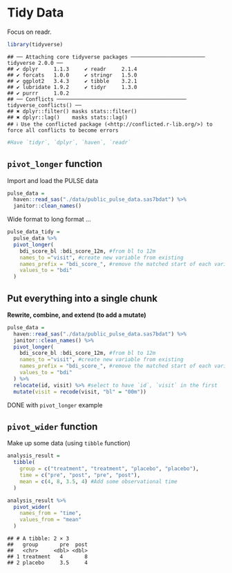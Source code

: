 Tidy Data
================

Focus on readr.

``` r
library(tidyverse)
```

    ## ── Attaching core tidyverse packages ──────────────────────── tidyverse 2.0.0 ──
    ## ✔ dplyr     1.1.3     ✔ readr     2.1.4
    ## ✔ forcats   1.0.0     ✔ stringr   1.5.0
    ## ✔ ggplot2   3.4.3     ✔ tibble    3.2.1
    ## ✔ lubridate 1.9.2     ✔ tidyr     1.3.0
    ## ✔ purrr     1.0.2     
    ## ── Conflicts ────────────────────────────────────────── tidyverse_conflicts() ──
    ## ✖ dplyr::filter() masks stats::filter()
    ## ✖ dplyr::lag()    masks stats::lag()
    ## ℹ Use the conflicted package (<http://conflicted.r-lib.org/>) to force all conflicts to become errors

``` r
#Have `tidyr`, `dplyr`, `haven`, `readr`
```

## `pivot_longer` function

Import and load the PULSE data

``` r
pulse_data =
  haven::read_sas("./data/public_pulse_data.sas7bdat") %>%
  janitor::clean_names()
```

Wide format to long format …

``` r
pulse_data_tidy =
  pulse_data %>% 
  pivot_longer(
    bdi_score_bl :bdi_score_12m, #from bl to 12m
    names_to ="visit", #create new variable from existing
    names_prefix = "bdi_score_", #remove the matched start of each variable name
    values_to = "bdi"
  )
```

## Put everything into a single chunk

**Rewrite, combine, and extend (to add a mutate)**

``` r
pulse_data =
  haven::read_sas("./data/public_pulse_data.sas7bdat") %>%
  janitor::clean_names() %>%
  pivot_longer(
    bdi_score_bl :bdi_score_12m, #from bl to 12m
    names_to ="visit", #create new variable from existing
    names_prefix = "bdi_score_", #remove the matched start of each variable name
    values_to = "bdi"
  ) %>% 
  relocate(id, visit) %>% #select to have `id`, `visit` in the first
  mutate(visit = recode(visit, "bl" = "00m"))
```

DONE with `pivot_longer` example

## `pivot_wider` function

Make up some data (using `tibble` function)

``` r
analysis_result =
  tibble(
    group = c("treatment", "treatment", "placebo", "placebo"),
    time = c("pre", "post", "pre", "post"),
    mean = c(4, 8, 3.5, 4) #Add some observational time
  )

analysis_result %>% 
  pivot_wider(
    names_from = "time",
    values_from = "mean"
  )
```

    ## # A tibble: 2 × 3
    ##   group       pre  post
    ##   <chr>     <dbl> <dbl>
    ## 1 treatment   4       8
    ## 2 placebo     3.5     4
